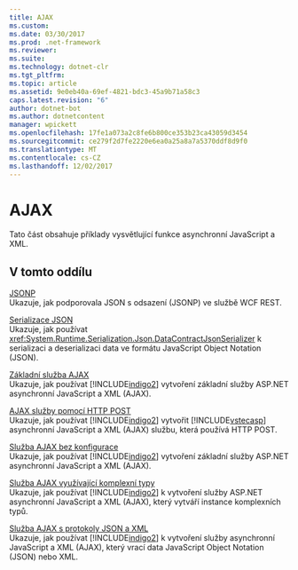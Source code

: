 ```yaml
---
title: AJAX
ms.custom: 
ms.date: 03/30/2017
ms.prod: .net-framework
ms.reviewer: 
ms.suite: 
ms.technology: dotnet-clr
ms.tgt_pltfrm: 
ms.topic: article
ms.assetid: 9e0eb40a-69ef-4821-bdc3-45a9b71a58c3
caps.latest.revision: "6"
author: dotnet-bot
ms.author: dotnetcontent
manager: wpickett
ms.openlocfilehash: 17fe1a073a2c8fe6b800ce353b23ca43059d3454
ms.sourcegitcommit: ce279f2d7fe2220e6ea0a25a8a7a5370ddf8d9f0
ms.translationtype: MT
ms.contentlocale: cs-CZ
ms.lasthandoff: 12/02/2017
---
```

# <a name="ajax"></a>AJAX
Tato část obsahuje příklady vysvětlující funkce asynchronní JavaScript a XML.  
  
## <a name="in-this-section"></a>V tomto oddílu  
 [JSONP](../../../../docs/framework/wcf/samples/jsonp.md)  
 Ukazuje, jak podporovala JSON s odsazení (JSONP) ve službě WCF REST.  
  
 [Serializace JSON](../../../../docs/framework/wcf/samples/json-serialization.md)  
 Ukazuje, jak používat <xref:System.Runtime.Serialization.Json.DataContractJsonSerializer> k serializaci a deserializaci data ve formátu JavaScript Object Notation (JSON).  
  
 [Základní služba AJAX](../../../../docs/framework/wcf/samples/basic-ajax-service.md)  
 Ukazuje, jak používat [!INCLUDE[indigo2](../../../../includes/indigo2-md.md)] vytvoření základní služby ASP.NET asynchronní JavaScript a XML (AJAX).  
  
 [AJAX služby pomocí HTTP POST](../../../../docs/framework/wcf/samples/ajax-service-using-http-post.md)  
 Ukazuje, jak používat [!INCLUDE[indigo2](../../../../includes/indigo2-md.md)] vytvořit [!INCLUDE[vstecasp](../../../../includes/vstecasp-md.md)] asynchronní JavaScript a XML (AJAX) službu, která používá HTTP POST.  
  
 [Služba AJAX bez konfigurace](../../../../docs/framework/wcf/samples/ajax-service-without-configuration.md)  
 Ukazuje, jak používat [!INCLUDE[indigo2](../../../../includes/indigo2-md.md)] vytvoření základní služby ASP.NET asynchronní JavaScript a XML (AJAX).  
  
 [Služba AJAX využívající komplexní typy](../../../../docs/framework/wcf/samples/ajax-service-using-complex-types-sample.md)  
 Ukazuje, jak používat [!INCLUDE[indigo2](../../../../includes/indigo2-md.md)] k vytvoření služby ASP.NET asynchronní JavaScript a XML (AJAX), který vytváří instance komplexních typů.  
  
 [Služba AJAX s protokoly JSON a XML](../../../../docs/framework/wcf/samples/ajax-service-with-json-and-xml-sample.md)  
 Ukazuje, jak používat [!INCLUDE[indigo2](../../../../includes/indigo2-md.md)] k vytvoření služby asynchronní JavaScript a XML (AJAX), který vrací data JavaScript Object Notation (JSON) nebo XML.
